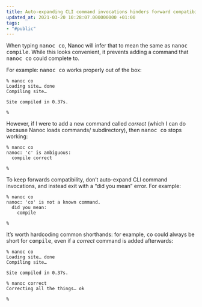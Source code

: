 ```yaml
---
title: Auto-expanding CLI command invocations hinders forward compatibility
updated_at: 2021-03-20 10:28:07.000000000 +01:00
tags:
- "#public"
---
```



When typing <kbd>nanoc co</kbd>, Nanoc will infer that to mean the same as <kbd>nanoc compile</kbd>. While this looks convenient, it prevents adding a command that <kbd>nanoc co</kbd> could complete to.

For example: <kbd>nanoc co</kbd> works properly out of the box:

```
% nanoc co
Loading site… done
Compiling site…

Site compiled in 0.37s.

%
```

However, if I were to add a new command called <i>correct</i> (which I can do because Nanoc loads <span class="path">commands/</span> subdirectory), then <kbd>nanoc co</kbd> stops working:

```
% nanoc co
nanoc: 'c' is ambiguous:
  compile correct

%
```

To keep forwards compatibility, don’t auto-expand CLI command invocations, and instead exit with a “did you mean” error. For example:

```
% nanoc co
nanoc: 'co' is not a known command.
  did you mean:
    compile

%
```

It’s worth hardcoding common shorthands: for example, <kbd>co</kbd> could always be short for <kbd>compile</kbd>, even if a <i>correct</i> command is added afterwards:

```
% nanoc co
Loading site… done
Compiling site…

Site compiled in 0.37s.

% nanoc correct
Correcting all the things… ok

% 
```
